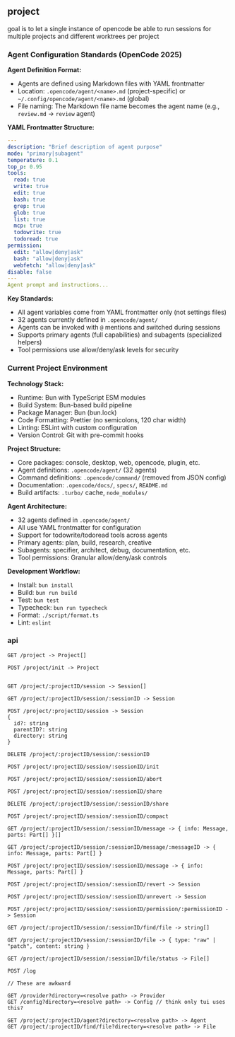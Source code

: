 ## project

goal is to let a single instance of opencode be able to run sessions for
multiple projects and different worktrees per project

### Agent Configuration Standards (OpenCode 2025)

**Agent Definition Format:**

- Agents are defined using Markdown files with YAML frontmatter
- Location: `.opencode/agent/<name>.md` (project-specific) or `~/.config/opencode/agent/<name>.md` (global)
- File naming: The Markdown file name becomes the agent name (e.g., `review.md` → `review` agent)

**YAML Frontmatter Structure:**

```yaml
---
description: "Brief description of agent purpose"
mode: "primary|subagent"
temperature: 0.1
top_p: 0.95
tools:
  read: true
  write: true
  edit: true
  bash: true
  grep: true
  glob: true
  list: true
  mcp: true
  todowrite: true
  todoread: true
permission:
  edit: "allow|deny|ask"
  bash: "allow|deny|ask"
  webfetch: "allow|deny|ask"
disable: false
---
Agent prompt and instructions...
```

**Key Standards:**

- All agent variables come from YAML frontmatter only (not settings files)
- 32 agents currently defined in `.opencode/agent/`
- Agents can be invoked with `@` mentions and switched during sessions
- Supports primary agents (full capabilities) and subagents (specialized helpers)
- Tool permissions use allow/deny/ask levels for security

### Current Project Environment

**Technology Stack:**

- Runtime: Bun with TypeScript ESM modules
- Build System: Bun-based build pipeline
- Package Manager: Bun (bun.lock)
- Code Formatting: Prettier (no semicolons, 120 char width)
- Linting: ESLint with custom configuration
- Version Control: Git with pre-commit hooks

**Project Structure:**

- Core packages: console, desktop, web, opencode, plugin, etc.
- Agent definitions: `.opencode/agent/` (32 agents)
- Command definitions: `.opencode/command/` (removed from JSON config)
- Documentation: `.opencode/docs/`, `specs/`, `README.md`
- Build artifacts: `.turbo/` cache, `node_modules/`

**Agent Architecture:**

- 32 agents defined in `.opencode/agent/`
- All use YAML frontmatter for configuration
- Support for todowrite/todoread tools across agents
- Primary agents: plan, build, research, creative
- Subagents: specifier, architect, debug, documentation, etc.
- Tool permissions: Granular allow/deny/ask controls

**Development Workflow:**

- Install: `bun install`
- Build: `bun run build`
- Test: `bun test`
- Typecheck: `bun run typecheck`
- Format: `./script/format.ts`
- Lint: `eslint`

### api

```
GET /project -> Project[]

POST /project/init -> Project


GET /project/:projectID/session -> Session[]

GET /project/:projectID/session/:sessionID -> Session

POST /project/:projectID/session -> Session
{
  id?: string
  parentID?: string
  directory: string
}

DELETE /project/:projectID/session/:sessionID

POST /project/:projectID/session/:sessionID/init

POST /project/:projectID/session/:sessionID/abort

POST /project/:projectID/session/:sessionID/share

DELETE /project/:projectID/session/:sessionID/share

POST /project/:projectID/session/:sessionID/compact

GET /project/:projectID/session/:sessionID/message -> { info: Message, parts: Part[] }[]

GET /project/:projectID/session/:sessionID/message/:messageID -> { info: Message, parts: Part[] }

POST /project/:projectID/session/:sessionID/message -> { info: Message, parts: Part[] }

POST /project/:projectID/session/:sessionID/revert -> Session

POST /project/:projectID/session/:sessionID/unrevert -> Session

POST /project/:projectID/session/:sessionID/permission/:permissionID -> Session

GET /project/:projectID/session/:sessionID/find/file -> string[]

GET /project/:projectID/session/:sessionID/file -> { type: "raw" | "patch", content: string }

GET /project/:projectID/session/:sessionID/file/status -> File[]

POST /log

// These are awkward

GET /provider?directory=<resolve path> -> Provider
GET /config?directory=<resolve path> -> Config // think only tui uses this?

GET /project/:projectID/agent?directory=<resolve path> -> Agent
GET /project/:projectID/find/file?directory=<resolve path> -> File

```
